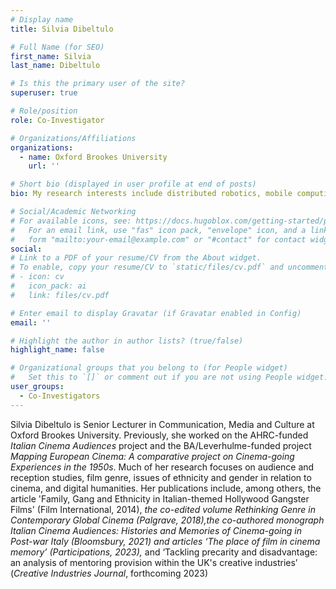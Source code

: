 ```yaml
---
# Display name
title: Silvia Dibeltulo

# Full Name (for SEO)
first_name: Silvia 
last_name: Dibeltulo

# Is this the primary user of the site?
superuser: true

# Role/position
role: Co-Investigator

# Organizations/Affiliations
organizations:
  - name: Oxford Brookes University
    url: ''

# Short bio (displayed in user profile at end of posts)
bio: My research interests include distributed robotics, mobile computing and programmable matter.

# Social/Academic Networking
# For available icons, see: https://docs.hugoblox.com/getting-started/page-builder/#icons
#   For an email link, use "fas" icon pack, "envelope" icon, and a link in the
#   form "mailto:your-email@example.com" or "#contact" for contact widget.
social:
# Link to a PDF of your resume/CV from the About widget.
# To enable, copy your resume/CV to `static/files/cv.pdf` and uncomment the lines below.
# - icon: cv
#   icon_pack: ai
#   link: files/cv.pdf

# Enter email to display Gravatar (if Gravatar enabled in Config)
email: ''

# Highlight the author in author lists? (true/false)
highlight_name: false

# Organizational groups that you belong to (for People widget)
#   Set this to `[]` or comment out if you are not using People widget.
user_groups:
  - Co-Investigators
---
```


Silvia Dibeltulo is Senior Lecturer in Communication, Media and Culture at Oxford Brookes University. Previously, she worked on the AHRC-funded <i>Italian Cinema Audiences</i> project and the BA/Leverhulme-funded project <i>Mapping European Cinema: A comparative project on Cinema-going Experiences in the 1950s</i>. Much of her research focuses on audience and reception studies, film genre, issues of ethnicity and gender in relation to cinema, and digital humanities. Her publications include, among others, the article 'Family, Gang and Ethnicity in Italian-themed Hollywood Gangster Films' (Film International, 2014), <i>the co-edited volume <i>Rethinking Genre in Contemporary Global Cinema</i> (Palgrave, 2018),the co-authored monograph  <i>Italian Cinema Audiences: Histories and Memories of Cinema-going in Post-war Italy</i> (Bloomsbury, 2021) and articles ‘The place of film in cinema memory’ (<i>Participations</i>, 2023),</i> and ‘Tackling precarity and disadvantage: an analysis of mentoring provision within the UK's creative industries’ (<i>Creative Industries Journal</i>, forthcoming 2023)

